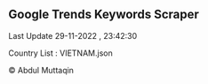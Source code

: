 

## Google Trends Keywords Scraper 
 
Last Update 29-11-2022 , 23:42:30

Country List :
VIETNAM.json



© Abdul Muttaqin 
